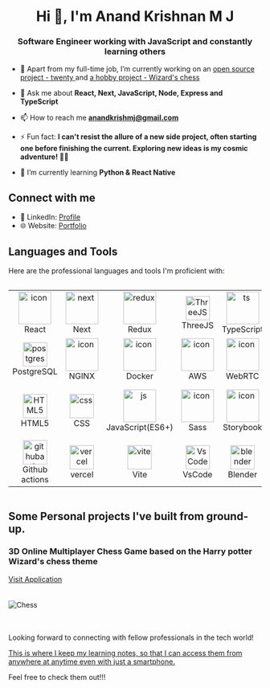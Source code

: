 <h1 align="center">Hi 👋, I'm Anand Krishnan M J</h1>
<h3 align="center">Software Engineer working with JavaScript and constantly learning others</h3>

- 🔭 Apart from my full-time job, I’m currently working on an [open source project - twenty ](https://github.com/twentyhq/twenty)  and  [a hobby project - Wizard's chess](https://github.com/Anand-Krishnan-M-J/Wizards-Chess)

- 💬 Ask me about **React, Next, JavaScript, Node, Express and TypeScript**

- 📫 How to reach me **anandkrishmj@gmail.com**

- ⚡ Fun fact: **I can't resist the allure of a new side project, often starting one before finishing the current. Exploring new ideas is my cosmic adventure! 🚀🌌**

- 🌱 I’m currently learning **Python & React Native**

## Connect with me

- 💼 LinkedIn: [Profile](https://www.linkedin.com/in/anand-krishnan-mj-a6332b154/)
- 🌐 Website: [Portfolio](https://www.anandkris.com/)

## Languages and Tools

Here are the professional languages and tools I'm proficient with:

<div style="display: flex; align-items: flex-start; align: center">
 <table align="center">
  <tr>
    <td align="center" width="96">
        <img src="https://techstack-generator.vercel.app/react-icon.svg" alt="icon" width="65" height="65" />
      <br>React
    </td>
    <td align="center" width="96">
      <a href="#macropower-tech">
        <img src="https://skillicons.dev/icons?i=next" alt="next" width="65" height="65" />
      </a>
      <br>Next
    </td>
    <td align="center" width="96">
        <img src="https://techstack-generator.vercel.app/redux-icon.svg" alt="redux" width="65" height="65" />
      <br>Redux
    </td>
    <td align="center" width="96">
        <img src="https://skillicons.dev/icons?i=threejs" width="48" height="48" alt="ThreeJS" />
      <br>ThreeJS
    </td>
    <td align="center" width="96">
        <img src="https://techstack-generator.vercel.app/ts-icon.svg" alt="ts" width="65" height="65" />
      <br>TypeScript
    </td>
    <td align="center" width="96">
        <img src="https://techstack-generator.vercel.app/webpack-icon.svg" alt="icon" width="65" height="65" />
      <br>Webpack
    </td>
    <td align="center" width="96">
        <img src="https://skillicons.dev/icons?i=express" alt="icon" width="65" height="65" />
      <br>Express
    </td>
    <td align="center" width="96">
     <img src="https://skillicons.dev/icons?i=nodejs" width="48" height="48" alt="Nodejs" />
      <br>Node
      </td>
    </td>
  </tr>
  <tr>
    <td align="center"  width="96">
        <img src="https://skillicons.dev/icons?i=postgres" width="48" height="48" alt="postgres" />
      <br>PostgreSQL
    </td>
    <td align="center" width="96">
        <img src="https://techstack-generator.vercel.app/nginx-icon.svg" alt="icon" width="65" height="65" />
      <br>NGINX
    </td>
    <td align="center" width="96">
        <img src="https://techstack-generator.vercel.app/docker-icon.svg" alt="icon" width="65" height="65" />
      <br>Docker
    </td>
    <td align="center" width="96">
        <img src="https://techstack-generator.vercel.app/aws-icon.svg" alt="icon" width="65" height="65" />
      <br>AWS
    </td>
    <td align="center" width="96">
        <img src="https://github.com/Anand-Krishnan-M-J/Anand-Krishnan-M-J/assets/87609792/10a7b2f8-8dfb-4b52-a55e-a624db06350e" alt="icon" width="65" height="65" />
      <br>WebRTC
    </td>
    <td align="center" width="96">
        <img src="https://techstack-generator.vercel.app/github-icon.svg" alt="icon" width="65" height="65" />
      <br>Github
    </td>
    <td align="center" width="96"> 
        <img src="https://user-images.githubusercontent.com/25181517/192108372-f71d70ac-7ae6-4c0d-8395-51d8870c2ef0.png" width="48" height="48" alt="Git" />
      <br>Git
    </td>
    <td align="center"  width="96">
        <img src="https://skillicons.dev/icons?i=materialui" width="48" height="48" alt="materialui" />
      <br>Material UI
    </td>
  </tr>
 <tr>
    <td align="center"  width="96">
        <img src="https://skillicons.dev/icons?i=html" width="48" height="48" alt="HTML5" />
      <br>HTML5
    </td>
    <td align="center" width="96">
        <img src="https://skillicons.dev/icons?i=css" width="48" height="48" alt="css" />
      <br>CSS
    </td>
    <td align="center" width="96">
        <img src="https://techstack-generator.vercel.app/js-icon.svg" alt="js" width="65" height="65" />
      <br>JavaScript(ES6+)
    </td>
    <td align="center" width="96">
        <img src="https://techstack-generator.vercel.app/sass-icon.svg" alt="icon" width="65" height="65" />
      <br>Sass
    </td>
    <td align="center" width="96">
        <img src="https://techstack-generator.vercel.app/storybook-icon.svg" alt="icon" width="65" height="65" />
      <br>Storybook
    </td>
    <td align="center" width="96">
        <img src="https://techstack-generator.vercel.app/jest-icon.svg" alt="icon" width="65" height="65" />
      <br>Jest
    </td>
    <td align="center" width="96">
        <img src="https://techstack-generator.vercel.app/testinglibrary-icon.svg" alt="icon" width="65" height="65" />
      <br>Testing Library
    </td>
    <td align="center" width="96">
        <img src="https://skillicons.dev/icons?i=jenkins" width="48" height="48" alt="jenkins" />
      <br>Jenkins
    </td>
  </tr>
  <tr>
    <td align="center"  width="96">
        <img src="https://skillicons.dev/icons?i=githubactions" width="48" height="48" alt="githubactions" />
      <br>Github actions
    </td>
    <td align="center" width="96">
        <img src="https://skillicons.dev/icons?i=vercel" width="48" height="48" alt="vercel" />
      <br>vercel
    </td>
    <td align="center" width="96">
        <img src="https://skillicons.dev/icons?i=vite" width="48" height="48" alt="vite" />
      <br>Vite
    </td>
    <td align="center" width="96">
        <img src="https://skillicons.dev/icons?i=vscode" width="48" height="48" alt="VsCode" />
      <br>VsCode
    </td>
    <td align="center" width="96">
        <img src="https://skillicons.dev/icons?i=blender" width="48" height="48" alt="blender" />
      <br>Blender
    </td>
    <td align="center" width="96">
        <img src="https://skillicons.dev/icons?i=ubuntu" width="48" height="48" alt="ubuntu" />
      <br>ubuntu
    </td>
    <td align="center" width="96">
        <img src="https://skillicons.dev/icons?i=postman" width="48" height="48" alt="postman" />
      <br>postman
    </td>
  </tr>
 </table>
 <br><br>
</div>

## Some Personal projects I've built from ground-up.
<h3>3D Online Multiplayer Chess Game based on the Harry potter Wizard's chess theme</h3>
<a href="https://www.chess.anandkris.com" target="_blank">Visit Application</a>
<br/><br/><br/>
<img src="https://github.com/Anand-Krishnan-M-J/Wizards-Chess/assets/87609792/dffe8ae9-3acc-467e-b714-e28198a077c0" alt="Chess" />
<br/><br/><br/>

Looking forward to connecting with fellow professionals in the tech world!

<p>
<a href="https://drive.google.com/drive/folders/1JJTGcnay_bQU65VoMZ6chucMXEyZrmT3?usp=drive_link" target="_blank" rel="noreferrer">This is where I keep my learning notes, so that I can access them from anywhere at anytime even with just a smartphone.</a> 
</p>
<p>Feel free to check them out!!!</p>
<br/><br/><br/>
<br/><br/><br/>
